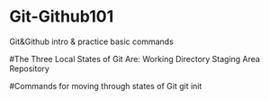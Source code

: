 # Git-Github101
Git&amp;Github intro &amp; practice basic commands

#The Three Local States of Git Are:
Working Directory
Staging Area
Repository

#Commands for moving through states of Git
git init




